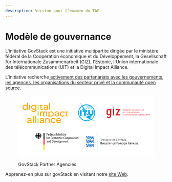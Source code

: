 ```yaml
---
description: Version pour l'examen du TAC
---
```


# Modèle de gouvernance

L'initiative GovStack est une initiative multipartite dirigée par le ministère fédéral de la Coopération économique et du Développement, la Gesellschaft für Internationale Zusammenarbeit (GIZ), l'Estonie, l'Union internationale des télécommunications (UIT) et la Digital Impact Alliance.

L'initiative recherche[ activement des partenariats avec les gouvernements, les agences, les organisations du secteur privé et la communauté open source](https://www.govstack.global/join-the-community/).



<figure><img src="../../.gitbook/assets/Screenshot 2022-09-06 162507-overlay.png" alt=""><figcaption><p>GovStack Partner Agencies</p></figcaption></figure>

Apprenez-en plus sur govStack en visitant notre [site Web](https://www.govstack.global/).
